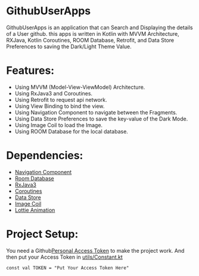 # GithubUserApps
GithubUserApps is an application that can Search and Displaying the details of a User github. this apps is written in Kotlin with MVVM Architecture, RXJava, Kotlin Coroutines, ROOM Database, Retrofit, and Data Store Preferences to saving the Dark/Light Theme Value.

# Features:
* Using MVVM (Model-View-ViewModel) Architecture.
* Using RxJava3 and Coroutines.
* Using Retrofit to request api network.
* Using View Binding to bind the view.
* Using Navigation Component to navigate between the Fragments.
* Using Data Store Preferences to save the key-value of the Dark Mode.
* Using Image Coil to load the Image.
* Using ROOM Database for the local database.

# Dependencies:
* [Navigation Component](https://developer.android.com/guide/navigation/navigation-getting-started)
* [Room Database](https://developer.android.com/training/data-storage/room)
* [RxJava3](https://github.com/ReactiveX/RxJava)
* [Coroutines](https://developer.android.com/kotlin/coroutines?gclsrc=ds&gclsrc=ds)
* [Data Store](https://developer.android.com/topic/libraries/architecture/datastore?gclsrc=ds&gclsrc=ds)
* [Image Coil](https://github.com/coil-kt/coil)
* [Lottie Animation](https://airbnb.io/lottie/#/android)

# Project Setup:
You need a Github[Personal Access Token](https://github.com/settings/tokens) to make the project work.
And then put your Access Token in [utils/Constant.kt](https://github.com/equinox-jj/GithubUserApps/blob/main/app/src/main/java/com/githubuserapps/util/Constant.kt)
```
const val TOKEN = "Put Your Access Token Here"
```
